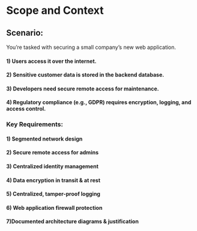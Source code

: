 # Scope and Context 

## Scenario:

You’re tasked with securing a small company’s new web application.

#### 1) Users access it over the internet.

#### 2) Sensitive customer data is stored in the backend database.

#### 3) Developers need secure remote access for maintenance.

#### 4) Regulatory compliance (e.g., GDPR) requires encryption, logging, and access control.

### Key Requirements:

#### 1) Segmented network design

#### 2) Secure remote access for admins

#### 3) Centralized identity management

#### 4) Data encryption in transit & at rest

#### 5) Centralized, tamper-proof logging

#### 6) Web application firewall protection

#### 7)Documented architecture diagrams & justification
